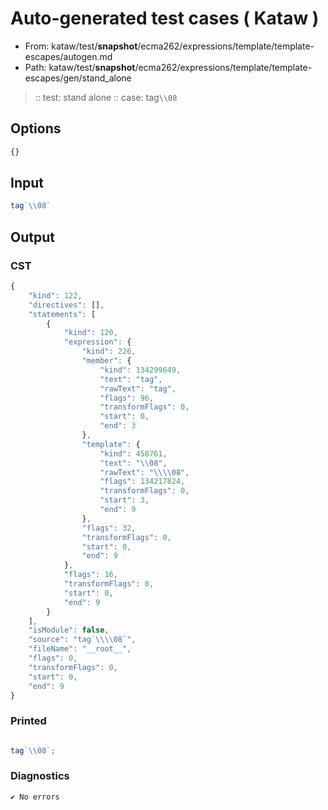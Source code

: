 # Auto-generated test cases ( Kataw )
- From: kataw/test/__snapshot__/ecma262/expressions/template/template-escapes/autogen.md
- Path: kataw/test/__snapshot__/ecma262/expressions/template/template-escapes/gen/stand_alone
> :: test: stand alone
> :: case: tag`\\08`
## Options

`````js
{}
`````
## Input

`````js
tag`\\08`
`````
## Output

### CST

```javascript
{
    "kind": 122,
    "directives": [],
    "statements": [
        {
            "kind": 120,
            "expression": {
                "kind": 226,
                "member": {
                    "kind": 134299649,
                    "text": "tag",
                    "rawText": "tag",
                    "flags": 96,
                    "transformFlags": 0,
                    "start": 0,
                    "end": 3
                },
                "template": {
                    "kind": 458761,
                    "text": "\\08",
                    "rawText": "\\\\08",
                    "flags": 134217824,
                    "transformFlags": 0,
                    "start": 3,
                    "end": 9
                },
                "flags": 32,
                "transformFlags": 0,
                "start": 0,
                "end": 9
            },
            "flags": 16,
            "transformFlags": 0,
            "start": 0,
            "end": 9
        }
    ],
    "isModule": false,
    "source": "tag`\\\\08`",
    "fileName": "__root__",
    "flags": 0,
    "transformFlags": 0,
    "start": 0,
    "end": 9
}
```

### Printed

```javascript

tag`\\08`;
```

### Diagnostics

```javascript
✔ No errors
```

